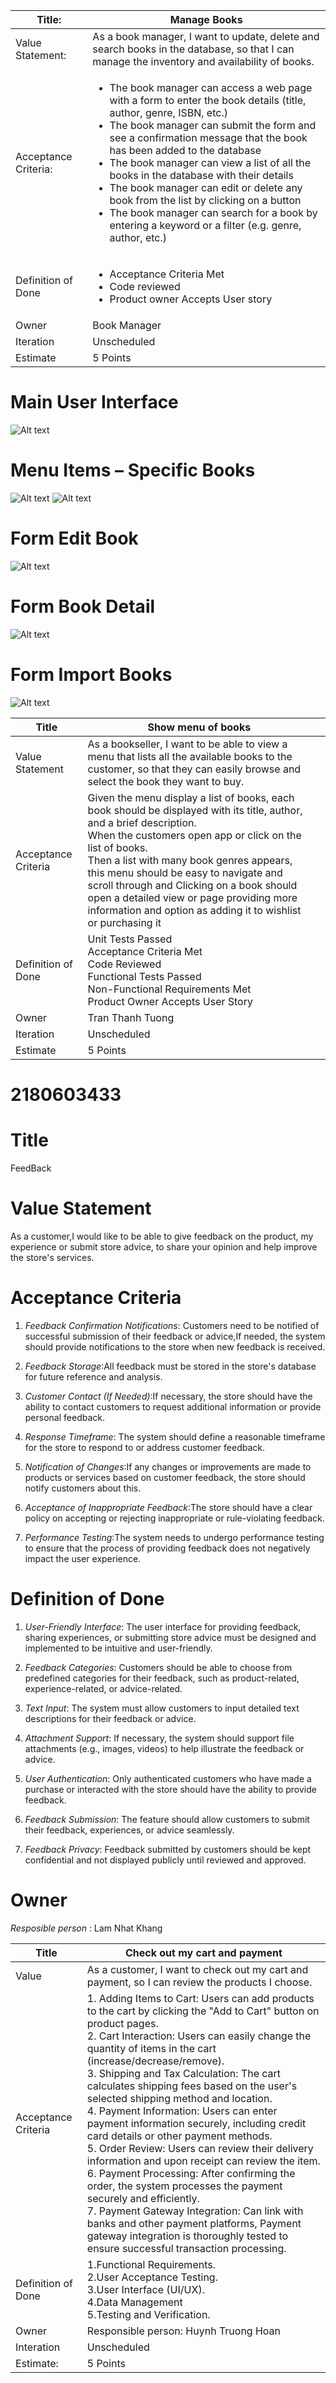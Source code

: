 | Title: | Manage Books |
| ------ | ------ |
| Value Statement: | As a book manager, I want to update, delete and search books in the database, so that I can manage the inventory and availability of books. |
| Acceptance Criteria: | <ul> <li>The book manager can access a web page with a form to enter the book details (title, author, genre, ISBN, etc.)</li> <li>The book manager can submit the form and see a confirmation message that the book has been added to the database</li> <li>The book manager can view a list of all the books in the database with their details</li> <li>The book manager can edit or delete any book from the list by clicking on a button</li> <li>The book manager can search for a book by entering a keyword or a filter (e.g. genre, author, etc.)</li> </ul> |
| Definition of Done | <ul> <li>Acceptance Criteria Met</li> <li>Code reviewed</li> <li>Product owner Accepts User story</li> </ul> |
| Owner | Book Manager |
| Iteration | Unscheduled |
| Estimate | 5 Points |

# Main User Interface
![Alt text](https://github.com/Namne2k3/baitap_4_resolve_conflict/blob/main/mainUS.png)

# Menu Items – Specific Books
![Alt text](https://github.com/Namne2k3/baitap_4_resolve_conflict/blob/main/menuUS.png)
![Alt text](https://github.com/Namne2k3/baitap_4_resolve_conflict/blob/main/comboBoxUS.png)

# Form Edit Book
![Alt text](https://github.com/Namne2k3/baitap_4_resolve_conflict/blob/main/editUS.png)

# Form Book Detail
![Alt text](https://github.com/Namne2k3/baitap_4_resolve_conflict/blob/main/detailUS.png)

# Form Import Books
![Alt text](https://github.com/Namne2k3/baitap_4_resolve_conflict/blob/main/importUS.png)

|      Title          |   Show menu of books                                         ||
|----------------|-------------------------------|-----------------------------|
|Value Statement|        As a bookseller, I want to be able to view a menu that lists all the available books to the customer, so that they can easily browse and select the book they want to buy. |          |
|Acceptance Criteria          |Given the menu display a list of books, each book should be displayed with its title, author, and a brief description.<br>When the customers open app or click on the list of books. <br> Then a list with many book genres appears, this menu should be easy to navigate and scroll through and Clicking on a book should open a detailed view or page providing more information and option as adding it to wishlist or purchasing it              |      |     
|Definition of Done         |Unit Tests Passed <br> Acceptance Criteria Met <br>Code Reviewed<br>Functional Tests Passed<br>Non-Functional Requirements Met<br>Product Owner Accepts User Story||
|		Owner			|			Tran Thanh Tuong					|			|				
|			Iteration		|		Unscheduled							|			|			
|					Estimate|5 Points								||

# 2180603433


# Title 

FeedBack

# Value Statement

As a customer,I would like to be able to give feedback on the product, my experience or submit store advice, to share your opinion and help improve the store's services.

# Acceptance Criteria

1. *Feedback Confirmation Notifications*: Customers need to be notified of successful submission of their feedback or advice,If needed, the system should provide notifications to the store when new feedback is received.

2. *Feedback Storage*:All feedback must be stored in the store's database for future reference and analysis.


3. *Customer Contact (If Needed)*:If necessary, the store should have the ability to contact customers to request additional information or provide personal feedback.


4. *Response Timeframe*: The system should define a reasonable timeframe for the store to respond to or address customer feedback.

5. *Notification of Changes*:If any changes or improvements are made to products or services based on customer feedback, the store should notify customers about this.



6. *Acceptance of Inappropriate Feedback*:The store should have a clear policy on accepting or rejecting inappropriate or rule-violating feedback.


7. *Performance Testing*:The system needs to undergo performance testing to ensure that the process of providing feedback does not negatively impact the user experience.



# Definition of Done

1. *User-Friendly Interface*: The user interface for providing feedback, sharing experiences, or submitting store advice must be designed and implemented to be intuitive and user-friendly.

2. *Feedback Categories*: Customers should be able to choose from predefined categories for their feedback, such as product-related, experience-related, or advice-related.

3. *Text Input*: The system must allow customers to input detailed text descriptions for their feedback or advice.

4. *Attachment Support*: If necessary, the system should support file attachments (e.g., images, videos) to help illustrate the feedback or advice.

5. *User Authentication*: Only authenticated customers who have made a purchase or interacted with the store should have the ability to provide feedback.

6. *Feedback Submission*: The feature should allow customers to submit their feedback, experiences, or advice seamlessly.

7. *Feedback Privacy*: Feedback submitted by customers should be kept confidential and not displayed publicly until reviewed and approved.

# Owner

*Resposible person* : Lam Nhat Khang

|       Title    		|Check out my cart and payment              
|------------------------|-------------------------------|
| Value | As a customer, I want to check out my cart and payment, so I can review the products I choose.|
|Acceptance Criteria	|1. Adding Items to Cart: Users can add products to the cart by clicking the "Add to Cart" button on product pages.<br> 2. Cart Interaction:  Users can easily change the quantity of items in the cart (increase/decrease/remove).<br>3. Shipping and Tax Calculation: The cart calculates shipping fees based on the user's selected shipping method and location.<br>4. Payment Information: Users can enter payment information securely, including credit card details or other payment methods.<br>5. Order Review: Users can review their delivery information and upon receipt can review the item.<br>6. Payment Processing: After confirming the order, the system processes the payment securely and efficiently.<br>7. Payment Gateway Integration: Can link with banks and other payment platforms, Payment gateway integration is thoroughly tested to ensure successful transaction processing.             |
|Definition of Done         |1.Functional Requirements.<br>2.User Acceptance Testing.<br>3.User Interface (UI/UX).<br>4.Data Management <br>5.Testing and Verification. |
|Owner          |Responsible person: Huynh Truong Hoan|
|Interation | Unscheduled|
|Estimate: | 5 Points |
